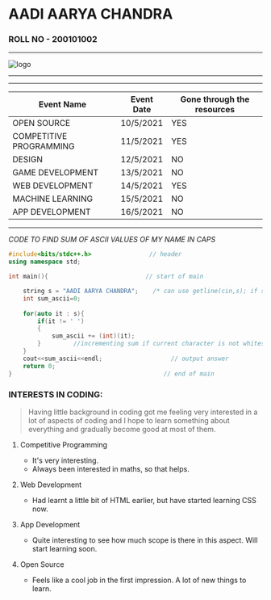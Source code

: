 # **AADI AARYA CHANDRA**

### ROLL NO - 200101002
***
![logo](https://github.com/codingiitg/open_source_submission/blob/main/coding-club%20logo.png?raw=true "Coding Club, IIT Guwahati, the Coolest Club!!")

***
***
| Event Name  | Event Date  | Gone through the resources|
|----|----|----|
|OPEN SOURCE | 10/5/2021 |YES |
|COMPETITIVE PROGRAMMING|11/5/2021 |YES |
|DESIGN|12/5/2021 |NO |
|GAME DEVELOPMENT|13/5/2021 |NO |
|WEB DEVELOPMENT|14/5/2021 |YES |
|MACHINE LEARNING|15/5/2021 |NO |
|APP DEVELOPMENT|16/5/2021 |NO |

***
_CODE TO FIND SUM OF ASCII VALUES OF MY NAME IN CAPS_

``` C++
#include<bits/stdc++.h>                // header
using namespace std;

int main(){                           // start of main

    string s = "AADI AARYA CHANDRA";    /* can use getline(cin,s); if some other name's ascii value required*/ 
    int sum_ascii=0;
    
    for(auto it : s){
        if(it != ' ')
        {
            sum_ascii += (int)(it);
        }         //incrementing sum if current character is not whitespace
    }
    cout<<sum_ascii<<endl;                   // output answer
    return 0;
}                                          // end of main
```


### INTERESTS IN CODING:

>Having little background in coding got me feeling very interested in a lot of aspects of coding and I hope to learn something about everything and gradually become good at most of them.

1. Competitive Programming
    * It's very interesting.
    * Always been interested in maths, so that helps.
2. Web Development
    * Had learnt a little bit of HTML earlier, but have started learning CSS now.
3. App Development
    * Quite interesting to see how much scope is there in this aspect. Will start learning soon.

4. Open Source
    * Feels like a cool job in the first impression. A lot of new things to learn.
